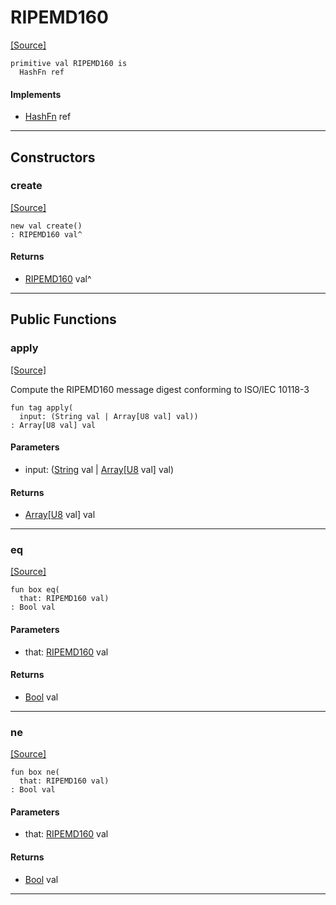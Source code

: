 # RIPEMD160
<span class="source-link">[[Source]](src/crypto/hash_fn.md#L38)</span>
```pony
primitive val RIPEMD160 is
  HashFn ref
```

#### Implements

* [HashFn](crypto-HashFn.md) ref

---

## Constructors

### create
<span class="source-link">[[Source]](src/crypto/hash_fn.md#L38)</span>


```pony
new val create()
: RIPEMD160 val^
```

#### Returns

* [RIPEMD160](crypto-RIPEMD160.md) val^

---

## Public Functions

### apply
<span class="source-link">[[Source]](src/crypto/hash_fn.md#L39)</span>


Compute the RIPEMD160 message digest conforming to ISO/IEC 10118-3


```pony
fun tag apply(
  input: (String val | Array[U8 val] val))
: Array[U8 val] val
```
#### Parameters

*   input: ([String](builtin-String.md) val | [Array](builtin-Array.md)\[[U8](builtin-U8.md) val\] val)

#### Returns

* [Array](builtin-Array.md)\[[U8](builtin-U8.md) val\] val

---

### eq
<span class="source-link">[[Source]](src/crypto/hash_fn.md#L39)</span>


```pony
fun box eq(
  that: RIPEMD160 val)
: Bool val
```
#### Parameters

*   that: [RIPEMD160](crypto-RIPEMD160.md) val

#### Returns

* [Bool](builtin-Bool.md) val

---

### ne
<span class="source-link">[[Source]](src/crypto/hash_fn.md#L39)</span>


```pony
fun box ne(
  that: RIPEMD160 val)
: Bool val
```
#### Parameters

*   that: [RIPEMD160](crypto-RIPEMD160.md) val

#### Returns

* [Bool](builtin-Bool.md) val

---

